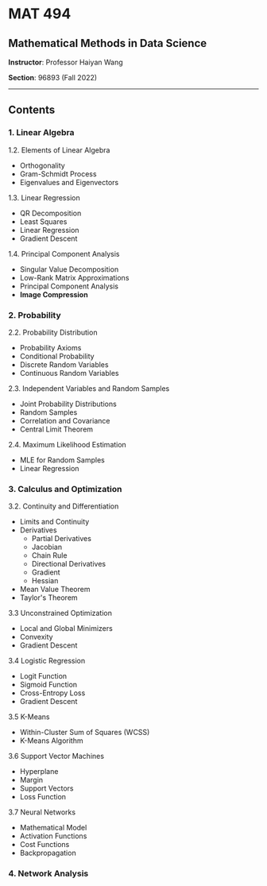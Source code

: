 # MAT 494

## Mathematical Methods in Data Science

**Instructor**: Professor Haiyan Wang

**Section**: 96893 (Fall 2022)

--------------------------------------------------

## Contents

### 1. Linear Algebra

1.2. Elements of Linear Algebra

- Orthogonality
- Gram-Schmidt Process
- Eigenvalues and Eigenvectors

1.3. Linear Regression

- QR Decomposition
- Least Squares
- Linear Regression
- Gradient Descent

1.4. Principal Component Analysis

- Singular Value Decomposition
- Low-Rank Matrix Approximations
- Principal Component Analysis
- **Image Compression**

### 2. Probability

2.2. Probability Distribution

- Probability Axioms
- Conditional Probability
- Discrete Random Variables
- Continuous Random Variables

2.3. Independent Variables and Random Samples

- Joint Probability Distributions
- Random Samples
- Correlation and Covariance
- Central Limit Theorem

2.4. Maximum Likelihood Estimation

- MLE for Random Samples
- Linear Regression

### 3. Calculus and Optimization

3.2. Continuity and Differentiation

- Limits and Continuity
- Derivatives
  - Partial Derivatives
  - Jacobian
  - Chain Rule
  - Directional Derivatives
  - Gradient
  - Hessian
- Mean Value Theorem
- Taylor's Theorem

3.3 Unconstrained Optimization

- Local and Global Minimizers
- Convexity
- Gradient Descent

3.4 Logistic Regression

- Logit Function
- Sigmoid Function
- Cross-Entropy Loss
- Gradient Descent

3.5 K-Means

- Within-Cluster Sum of Squares (WCSS)
- K-Means Algorithm

3.6 Support Vector Machines

- Hyperplane
- Margin
- Support Vectors
- Loss Function

3.7 Neural Networks

- Mathematical Model
- Activation Functions
- Cost Functions
- Backpropagation

### 4. Network Analysis
